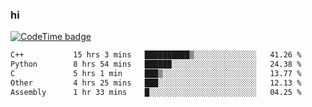 ### hi  


<!--
**passer12/passer12** is a ✨ _special_ ✨ repository because its `README.md` (this file) appears on your GitHub profile.

Here are some ideas to get you started:

- 🔭 I’m currently working on ...
- 🌱 I’m currently learning ...
- 👯 I’m looking to collaborate on ...
- 🤔 I’m looking for help with ...
- 💬 Ask me about ...
- 📫 How to reach me: ...
- 😄 Pronouns: ...
- ⚡ Fun fact: ...
-->
<!--[![Top Langs](https://github-readme-stats.vercel.app/api/top-langs/?username=passer12&show_icons=true&theme=radical&count_private=true)](https://github.com/anuraghazra/github-readme-stats)-->
<!--[![Anurag's GitHub stats](https://github-readme-stats.vercel.app/api?username=passer12&show_icons=true&theme=radical&count_private=true)](https://github.com/anuraghazra/github-readme-stats)-->


[![CodeTime badge](https://img.shields.io/endpoint?style=social&url=https%3A%2F%2Fapi.codetime.dev%2Fshield%3Fid%3D20950%26project%3D%26in%3D0)](https://codetime.dev)

<!--START_SECTION:waka-->

```txt
C++           15 hrs 3 mins   ██████████▒░░░░░░░░░░░░░░   41.26 %
Python        8 hrs 54 mins   ██████░░░░░░░░░░░░░░░░░░░   24.38 %
C             5 hrs 1 min     ███▒░░░░░░░░░░░░░░░░░░░░░   13.77 %
Other         4 hrs 25 mins   ███░░░░░░░░░░░░░░░░░░░░░░   12.13 %
Assembly      1 hr 33 mins    █░░░░░░░░░░░░░░░░░░░░░░░░   04.25 %
```

<!--END_SECTION:waka-->

